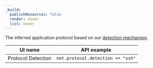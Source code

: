```yaml
---
_build:
  publishResources: false
  render: never
  list: never
---
```


The inferred application protocol based on our [detection mechanism](/cloudflare-one/policies/gateway/network-policies/protocol-detection/).

| UI name            | API example                       |
| ------------------ | --------------------------------- |
| Protocol Detection | `net.protocol.detection == "ssh"` |
